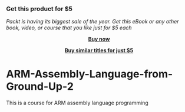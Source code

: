 
### Get this product for $5

<i>Packt is having its biggest sale of the year. Get this eBook or any other book, video, or course that you like just for $5 each</i>


<b><p align='center'>[Buy now](https://packt.link/9781800565012)</p></b>


<b><p align='center'>[Buy similar titles for just $5](https://subscription.packtpub.com/search)</p></b>


# ARM-Assembly-Language-from-Ground-Up-2
This is a course for ARM assembly language programming
